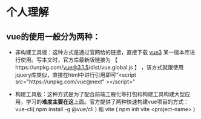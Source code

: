 # 个人理解
## vue的使用一般分为两种：
* 非构建工具版：这种方式是通过官网给的链接，直接下载 [vue3](https://unpkg.com/vue@next) 某一版本库进行使用。写本文时，官方库最新版链接为 【 https\://unpkg.com/vue@3.1.5/dist/vue.global.js 】 ，该方式就跟使用jquery库类似，直接在html中进行引用即可“\<script src="https\://unpkg.com/vue@next" >\<\/script\>”

* 构建工具版：这种方式是为了配合前端工程化等打包和构建工具构建大型应用，学习的**难度主要在这**上面。官方提供了两种快速构建vue项目的方式：vue-cli\( npm install -g @vue/cli \) 和 vite \( npm init vite \<project-name\> \)
